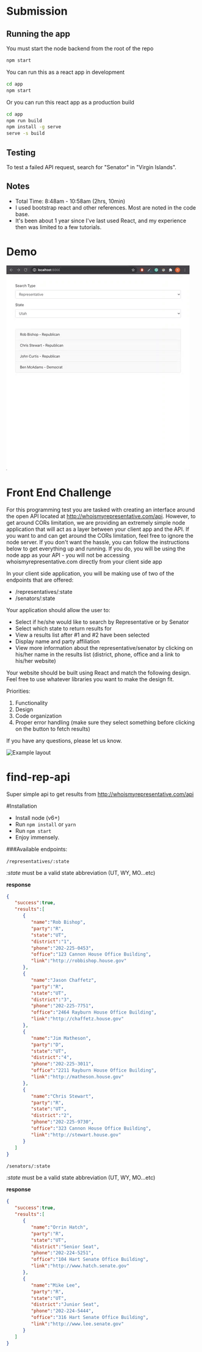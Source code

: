 # Submission

## Running the app

You must start the node backend from the root of the repo
```bash
npm start
```

You can run this as a react app in development
```bash
cd app
npm start
```

Or you can run this react app as a production build
```bash
cd app
npm run build
npm install -g serve
serve -s build
```

## Testing

To test a failed API request, search for "Senator" in "Virgin Islands".

## Notes

- Total Time: 8:48am - 10:58am (2hrs, 10min)
- I used bootstrap react and other references. Most are noted in the code base.
- It's been about 1 year since I've last used React, and my experience then was limited to a few tutorials.

# Demo
![](demo.gif)


# Front End Challenge
For this programming test you are tasked with creating an interface around 
the open API located at http://whoismyrepresentative.com/api. 
However, to get around CORs limitation, we are providing an extremely simple node application 
that will act as a layer between your client app and the API.  If you want to and can get around the CORs limitation, 
feel free to ignore the node server.  If you don't want the hassle, you can follow the instructions 
below to get everything up and running. If you do, you will be using the node app as your API - you will not be accessing whoismyrepresentative.com directly from your client side app

In your client side application, you will be making use of two of the endpoints that are offered: 

* /representatives/:state
* /senators/:state

Your application should allow the user to: 

* Select if he/she would like to search by Representative or by Senator
* Select which state to return results for
* View a results list after #1 and #2 have been selected
* Display name and party affiliation
* View more information about the representative/senator by clicking on his/her name in the results list (district,  phone, office and a link to his/her website)

Your website should be built using React and match the following design.
Feel free to use whatever libraries you want to make the design fit.

Priorities: 

1) Functionality
2) Design
3) Code organization
4) Proper error handling (make sure they select something before clicking on the button to fetch results)

If you have any questions, please let us know. 

![Example layout](example.png)


# find-rep-api
Super simple api to get results from http://whoismyrepresentative.com/api

#Installation

* Install node (v6+)
* Run `npm install` or `yarn`
* Run `npm start`
* Enjoy immensely.

###Available endpoints: 

`/representatives/:state`

_:state_ must be a valid state abbreviation (UT, WY, MO...etc)

**response**
```json
{  
   "success":true,
   "results":[  
      {  
         "name":"Rob Bishop",
         "party":"R",
         "state":"UT",
         "district":"1",
         "phone":"202-225-0453",
         "office":"123 Cannon House Office Building",
         "link":"http://robbishop.house.gov"
      },
      {  
         "name":"Jason Chaffetz",
         "party":"R",
         "state":"UT",
         "district":"3",
         "phone":"202-225-7751",
         "office":"2464 Rayburn House Office Building",
         "link":"http://chaffetz.house.gov"
      },
      {  
         "name":"Jim Matheson",
         "party":"D",
         "state":"UT",
         "district":"4",
         "phone":"202-225-3011",
         "office":"2211 Rayburn House Office Building",
         "link":"http://matheson.house.gov"
      },
      {  
         "name":"Chris Stewart",
         "party":"R",
         "state":"UT",
         "district":"2",
         "phone":"202-225-9730",
         "office":"323 Cannon House Office Building",
         "link":"http://stewart.house.gov"
      }
   ]
}
```

`/senators/:state`

_:state_ must be a valid state abbreviation (UT, WY, MO...etc)

**response**
```json
{  
   "success":true,
   "results":[  
      {  
         "name":"Orrin Hatch",
         "party":"R",
         "state":"UT",
         "district":"Senior Seat",
         "phone":"202-224-5251",
         "office":"104 Hart Senate Office Building",
         "link":"http://www.hatch.senate.gov"
      },
      {  
         "name":"Mike Lee",
         "party":"R",
         "state":"UT",
         "district":"Junior Seat",
         "phone":"202-224-5444",
         "office":"316 Hart Senate Office Building",
         "link":"http://www.lee.senate.gov"
      }
   ]
}
```

